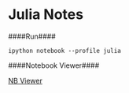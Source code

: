 Julia Notes
===========


####Run####

`ipython notebook --profile julia`


####Notebook Viewer####

[NB Viewer](nbviewer.ipython.org/)
